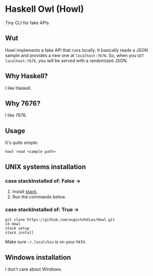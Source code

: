# Haskell Owl (Howl)

Tiny CLI for fake APIs

## Wut

Howl implements a fake API that runs locally. It basically reads a JSON sample and provides a new one at `localhost:7676`. So, when you `GET localhost:7676`, you will be served with a randomized JSON.

## Why Haskell?

I like Haskell.

## Why 7676?

I like 7676.

## Usage

It's quite simple:

```
howl read <sample path>
```

## UNIX systems installation

### case stackInstalled of: False ->

1. Install [stack](https://docs.haskellstack.org/en/stable/README/). 
2. Run the commands below.

### case stackInstalled of: True ->

```
git clone https://github.com/augustohdias/Howl.git
cd Howl
stack setup
stack install
```

Make sure `~/.local/bin` is on your `PATH`.

## Windows installation

I don't care about Windows.
